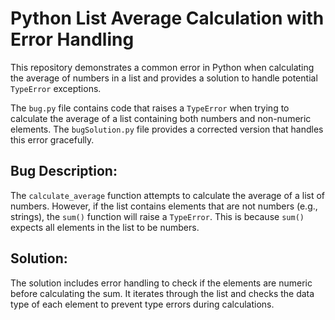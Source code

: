 # Python List Average Calculation with Error Handling

This repository demonstrates a common error in Python when calculating the average of numbers in a list and provides a solution to handle potential `TypeError` exceptions.

The `bug.py` file contains code that raises a `TypeError` when trying to calculate the average of a list containing both numbers and non-numeric elements. The `bugSolution.py` file provides a corrected version that handles this error gracefully.

## Bug Description:

The `calculate_average` function attempts to calculate the average of a list of numbers. However, if the list contains elements that are not numbers (e.g., strings), the `sum()` function will raise a `TypeError`. This is because `sum()` expects all elements in the list to be numbers.

## Solution:

The solution includes error handling to check if the elements are numeric before calculating the sum. It iterates through the list and checks the data type of each element to prevent type errors during calculations.